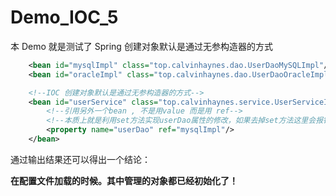 # Demo_IOC_5

本 Demo 就是测试了 Spring 创建对象默认是通过无参构造器的方式

```xml
    <bean id="mysqlImpl" class="top.calvinhaynes.dao.UserDaoMySQLImpl"/>
    <bean id="oracleImpl" class="top.calvinhaynes.dao.UserDaoOracleImpl"/>

    <!--IOC 创建对象默认是通过无参构造器的方式-->
    <bean id="userService" class="top.calvinhaynes.service.UserServiceImpl">
        <!--引用另外一个bean , 不是用value 而是用 ref-->
        <!--本质上就是利用set方法实现userDao属性的修改，如果去掉set方法这里会报错 -->
        <property name="userDao" ref="mysqlImpl"/>
    </bean>

```
通过输出结果还可以得出一个结论：

**在配置文件加载的时候。其中管理的对象都已经初始化了！**